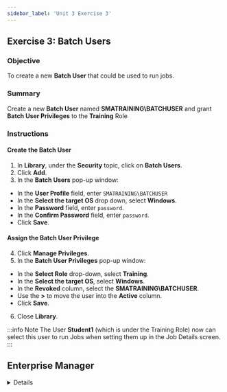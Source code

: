 ```yaml
---
sidebar_label: 'Unit 3 Exercise 3'
---
```


## Exercise 3: Batch Users

### Objective

To create a new **Batch User** that could be used to run jobs.

### Summary

Create a new **Batch User** named **SMATRAINING\BATCHUSER** and grant **Batch User Privileges** to the **Training** Role

### Instructions

#### Create the Batch User

1. In **Library**, under the **Security** topic, click on **Batch Users**. 
2. Click **Add**.
3. In the **Batch Users** pop-up window: 
  * In the **User Profile** field, enter ```SMATRAINING\BATCHUSER```
  * In the **Select the target OS** drop down, select **Windows**.
  * In the **Password** field, enter ```password```.
  * In the **Confirm Password** field, enter ```password```.
  * Click **Save**.

#### Assign the Batch User Privilege

4. Click **Manage Privileges**. 
5. In the **Batch User Privileges** pop-up window:
  * In the **Select Role** drop-down, select **Training**.
  * In the **Select the target OS**, select **Windows**.
  * In the **Revoked** column, select the **SMATRAINING\BATCHUSER**.
  * Use the **>** to move the user into the **Active** column.
  * Click **Save**.
6. Close **Library**.

:::info Note
The User **Student1** (which is under the Training Role) now can select this user to run Jobs when setting them up in the Job Details screen.
:::



## Enterprise Manager

<details>

:::

:::tip [Walkthrough Video - Unit 3 Exercise 3](../static/videobasic/U3E3.mp4)

:::

1.	Under the **Security** topic, Double-Click on **Batch Users**. 
2.	Select **Windows** from the **Select the target OS** drop-down list.
3.	Click the **Add** button on the Batch Users toolbar.
_(Be sure to click the Add button. Do not type over the currently existing Batch User profile.)_
4.	Type ```SMATRAINING\BATCHUSER``` in the **User** field (under the **Batch User Details** area – on the right).
5.	Type the word **password** in the **Password** and **Confirm Password** fields.
6.	Click the Save button on the User Accounts toolbar.
7.	Notice that ```SMATRAINING\BATCHUSER``` was added to the Batch Users list for Windows machines (on the left).
8.	Close the **Batch Users** tab.
9.	Under the **Security> Privileges** topic, Double-Click on **Batch Users Privileges**. 
10.	On the **Select Role** drop-down list select the **Training Role**.
11.	On the **Target Operating System** drop-down list select **Windows**.
12.	Notice that the ```SMATRAINING\BATCHUSER``` is presented on the Revoked list (on the left) 
13.	Under the Revoked list, click the ```SMATRAINING\BATCHUSER``` and then click the green arrow (pointing to the right) to put ```SMATRAINING\BATCHUSER``` under the **Granted** list.
14.	Close the **Batch User** Privileges tab.
:::note
The User **Student1** (which is under the Training Role) now can select this user to run Jobs when setting them up in the Job Details screen.
:::

</details>